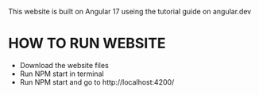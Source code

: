 This website is built on Angular 17 useing the tutorial guide on angular.dev

<h1>HOW TO RUN WEBSITE</h1>
<ul>
    <li>Download the website files</li>
    <li>Run NPM start in terminal</li>
    <li>Run NPM start and go to http://localhost:4200/</li>
</ul>
